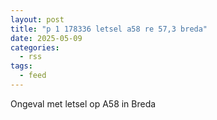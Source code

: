 ```yaml
---
layout: post
title: "p 1 178336 letsel a58 re 57,3 breda"
date: 2025-05-09
categories: 
  - rss
tags: 
  - feed
---
```


Ongeval met letsel op A58 in Breda
